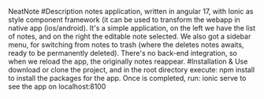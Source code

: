 NeatNote
#Description
notes application, written in angular 17, with Ionic as style component framework (it can be used to transform the webapp in native app (ios/android).
It's a simple application, on the left we have the list of notes, and on the right the editable note selected.
We also got a sidebar menu, for switching from notes to trash (where the deletes notes awaits, ready to be permanently deleted).
There's no back-end integration, so when we reload the app, the originally notes reappear.
#Installation & Use
download or clone the project, and in the root directory execute:
npm install
to install the packages for the app.
Once is completed, run:
ionic serve
to see the app on localhost:8100
